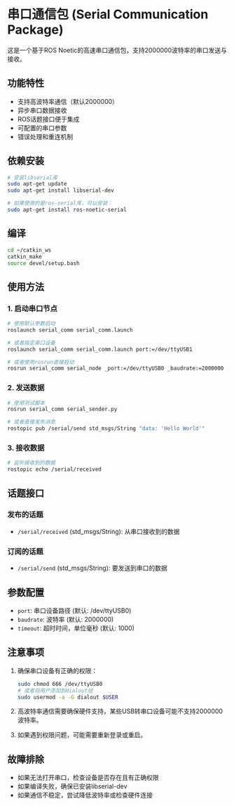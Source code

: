 # 串口通信包 (Serial Communication Package)

这是一个基于ROS Noetic的高速串口通信包，支持2000000波特率的串口发送与接收。

## 功能特性

- 支持高波特率通信（默认2000000）
- 异步串口数据接收
- ROS话题接口便于集成
- 可配置的串口参数
- 错误处理和重连机制

## 依赖安装

```bash
# 安装libserial库
sudo apt-get update
sudo apt-get install libserial-dev

# 如果使用的是ros-serial库，可以安装：
sudo apt-get install ros-noetic-serial
```

## 编译

```bash
cd ~/catkin_ws
catkin_make
source devel/setup.bash
```

## 使用方法

### 1. 启动串口节点

```bash
# 使用默认参数启动
roslaunch serial_comm serial_comm.launch

# 或者指定串口设备
roslaunch serial_comm serial_comm.launch port:=/dev/ttyUSB1

# 或者使用rosrun直接启动
rosrun serial_comm serial_node _port:=/dev/ttyUSB0 _baudrate:=2000000
```

### 2. 发送数据

```bash
# 使用测试脚本
rosrun serial_comm serial_sender.py

# 或者直接发布消息
rostopic pub /serial/send std_msgs/String "data: 'Hello World'"
```

### 3. 接收数据

```bash
# 监听接收到的数据
rostopic echo /serial/received
```

## 话题接口

### 发布的话题
- `/serial/received` (std_msgs/String): 从串口接收到的数据

### 订阅的话题
- `/serial/send` (std_msgs/String): 要发送到串口的数据

## 参数配置

- `port`: 串口设备路径 (默认: /dev/ttyUSB0)
- `baudrate`: 波特率 (默认: 2000000)
- `timeout`: 超时时间，单位毫秒 (默认: 1000)

## 注意事项

1. 确保串口设备有正确的权限：
   ```bash
   sudo chmod 666 /dev/ttyUSB0
   # 或者将用户添加到dialout组
   sudo usermod -a -G dialout $USER
   ```

2. 高波特率通信需要确保硬件支持，某些USB转串口设备可能不支持2000000波特率。

3. 如果遇到权限问题，可能需要重新登录或重启。

## 故障排除

- 如果无法打开串口，检查设备是否存在且有正确权限
- 如果编译失败，确保已安装libserial-dev
- 如果通信不稳定，尝试降低波特率或检查硬件连接
